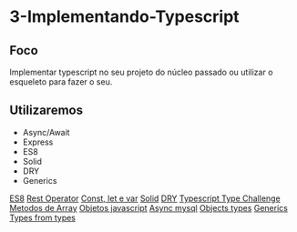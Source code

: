# 3-Implementando-Typescript

## Foco
Implementar typescript no seu projeto do núcleo passado ou utilizar o esqueleto para fazer o seu.

## Utilizaremos

- Async/Await
- Express
- ES8
- Solid
- DRY
- Generics

[ES8](https://blog.rocketseat.com.br/as-melhores-features-do-es6-es7-e-es8/)
[Rest Operator](https://www.horadecodar.com.br/2019/03/19/como-funcionam-o-rest-e-o-spread-operator/)
[Const, let e var](https://www.alura.com.br/artigos/entenda-diferenca-entre-var-let-e-const-no-javascript)
[Solid](https://medium.com/desenvolvendo-com-paixao/o-que-%C3%A9-solid-o-guia-completo-para-voc%C3%AA-entender-os-5-princ%C3%ADpios-da-poo-2b937b3fc530)
[DRY](https://www.drycode.io/)
[Typescript Type Challenge](https://github.com/type-challenges/type-challenges)
[Metodos de Array](https://www.shortcutfoo.com/app/dojos/javascript-arrays/cheatsheet)
[Objetos javascript](https://developer.mozilla.org/pt-BR/docs/Web/JavaScript/Guide/Working_with_Objects)
[Async mysql](https://devdotcode.com/interact-with-mysql-database-using-async-await-promises-in-node-js/)
[Objects types](https://www.typescriptlang.org/docs/handbook/2/objects.html)
[Generics](https://www.typescriptlang.org/docs/handbook/2/generics.html)
[Types from types](https://www.typescriptlang.org/docs/handbook/2/types-from-types.html)
